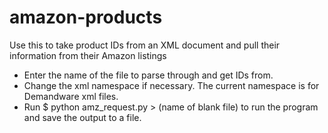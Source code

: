 # amazon-products
Use this to take product IDs from an XML document and pull their information from their Amazon listings

*  Enter the name of the file to parse through and get IDs from.
*  Change the xml namespace if necessary. The current namespace is for Demandware xml files.
*  Run $ python amz_request.py > (name of blank file) to run the program and save the output to a file.
